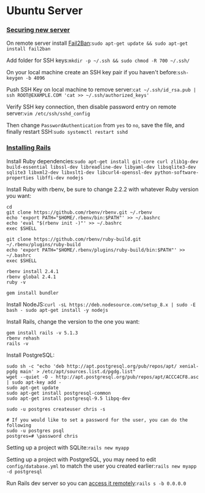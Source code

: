 # Ubuntu Server

### [Securing new server](https://www.linode.com/docs/security/securing-your-server)

On remote server install [Fail2Ban](http://www.fail2ban.org/wiki/index.php/Main_Page):`sudo apt-get update && sudo apt-get install fail2ban`

Add folder for SSH keys:`mkdir -p ~/.ssh && sudo chmod -R 700 ~/.ssh/`

On your local machine create an SSH key pair if you haven't before:`ssh-keygen -b 4096`

Push SSH Key on local machine to remove server:`cat ~/.ssh/id_rsa.pub | ssh ROOT@EXAMPLE.COM 'cat >> ~/.ssh/authorized_keys'`

Verify SSH key connection, then disable password entry on remote server:`vim /etc/ssh/sshd_config`

Then change `PasswordAuthentication` from `yes` to `no`, save the file, and finally restart SSH:`sudo systemctl restart sshd`

### [Installing Rails](https://gorails.com/setup/ubuntu/16.04)

Install Ruby dependencies:`sudo apt-get install git-core curl zlib1g-dev build-essential libssl-dev libreadline-dev libyaml-dev libsqlite3-dev sqlite3 libxml2-dev libxslt1-dev libcurl4-openssl-dev python-software-properties libffi-dev nodejs`

Install Ruby with rbenv, be sure to change 2.2.2 with whatever Ruby version you want:

```text
cd
git clone https://github.com/rbenv/rbenv.git ~/.rbenv
echo 'export PATH="$HOME/.rbenv/bin:$PATH"' >> ~/.bashrc
echo 'eval "$(rbenv init -)"' >> ~/.bashrc
exec $SHELL

git clone https://github.com/rbenv/ruby-build.git ~/.rbenv/plugins/ruby-build
echo 'export PATH="$HOME/.rbenv/plugins/ruby-build/bin:$PATH"' >> ~/.bashrc
exec $SHELL

rbenv install 2.4.1
rbenv global 2.4.1
ruby -v

gem install bundler
```

Install NodeJS:`curl -sL https://deb.nodesource.com/setup_8.x | sudo -E bash - sudo apt-get install -y nodejs`

Install Rails, change the version to the one you want:

```text
gem install rails -v 5.1.3
rbenv rehash
rails -v
```

Install PostgreSQL:

```text
sudo sh -c "echo 'deb http://apt.postgresql.org/pub/repos/apt/ xenial-pgdg main' > /etc/apt/sources.list.d/pgdg.list"
wget --quiet -O - http://apt.postgresql.org/pub/repos/apt/ACCC4CF8.asc | sudo apt-key add -
sudo apt-get update
sudo apt-get install postgresql-common
sudo apt-get install postgresql-9.5 libpq-dev

sudo -u postgres createuser chris -s

# If you would like to set a password for the user, you can do the following
sudo -u postgres psql
postgres=# \password chris
```

Setting up a project with SQLite:`rails new myapp`

Setting up a project with PostgreSQL, you may need to edit `config/database.yml` to match the user you created earlier:`rails new myapp -d postgresql`

Run Rails dev server so you can [access it remotely](https://stackoverflow.com/a/30723007/648844):`rails s -b 0.0.0.0`

